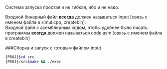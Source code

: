 Система запуска простая и не гибкая, ибо и не надо.  

Входной бинарный файл **всегда** должен называться input [связь с именем файла в simul.cpp, createbin].  
Входной файл с асемблерным кодом, чтобы удобнее было писать программы **всегда** должен называться code.asm [связь с именем файла в createbin]  

###Сборка и запуск с готовым файлом input
```bash
{PROJ}$cd src  
{PROJ}/src$make && ./exec
```

